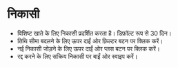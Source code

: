 # **निकासी**

- विशिष्ट खाते के लिए निकासी प्रदर्शित करता है। डिफ़ॉल्ट रूप से 30 दिन।
- तिथि सीमा बदलने के लिए ऊपर दाईं ओर फ़िल्टर बटन पर क्लिक करें।
- नई निकासी जोड़ने के लिए ऊपर दाईं ओर प्लस बटन पर क्लिक करें।
- रद्द करने के लिए सक्रिय निकासी पर बाईं ओर स्वाइप करें।